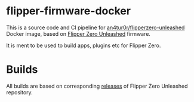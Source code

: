 # flipper-firmware-docker

This is a source code and CI pipeline for [an4tur0r/flipperzero-unleashed](https://hub.docker.com/repository/docker/an4tur0r/flipperzero-unleashed) Docker image, based on [Flipper Zero Unleashed](https://github.com/Eng1n33r/flipperzero-firmware) firmware.

It is ment to be used to build apps, plugins etc for Flipper Zero.

# Builds

All builds are based on corresponding [releases](https://github.com/Eng1n33r/flipperzero-firmware/releases) of Flipper Zero Unleashed repository.